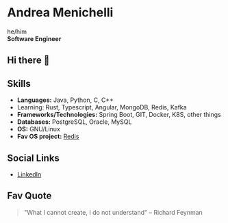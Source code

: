 
# Andrea Menichelli
he/him<br>
**Software Engineer**
## Hi there 👋
## Skills
- **Languages:** Java, Python, C, C++
- Learning: Rust, Typescript, Angular, MongoDB, Redis, Kafka
- **Frameworks/Technologies:** Spring Boot, GIT, Docker, K8S, other things
- **Databases:** PostgreSQL, Oracle, MySQL
- **OS:** GNU/Linux
- **Fav OS project:** [Redis](https://redis.io/)
## Social Links
- [LinkedIn](https://www.linkedin.com/in/andrea-menichelli/)

## Fav Quote
> "What I cannot create, I do not understand" – Richard Feynman
<!--
**desertornado/desertornado** is a ✨ _special_ ✨ repository because its `README.md` (this file) appears on your GitHub profile.

Here are some ideas to get you started:

- 🔭 I’m currently working on ...
 I’m currently learning ...
- 👯 I’m looking to collaborate on ...
- 🤔 I’m looking for help with ...
- 💬 Ask me about ...
- 📫 How to reach me: ...
- 😄 Pronouns: ...
- ⚡ Fun fact: ...
-->
